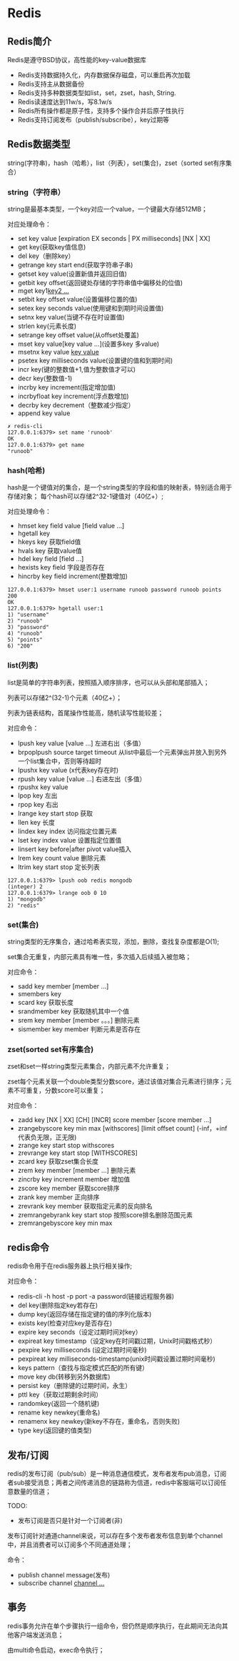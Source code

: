 # Redis
## Redis简介

Redis是遵守BSD协议，高性能的key-value数据库

- Redis支持数据持久化，内存数据保存磁盘，可以重启再次加载
- Redis支持主从数据备份
- Redis支持多种数据类型如list，set，zset，hash, String.
- Redis读速度达到11w/s，写8.1w/s
- Redis所有操作都是原子性，支持多个操作合并后原子性执行
- Redis支持订阅发布（publish/subscribe），key过期等

## Redis数据类型

string(字符串)，hash（哈希），list（列表），set(集合)，zset（sorted set有序集合）

### string（字符串）

string是最基本类型，一个key对应一个value，一个键最大存储512MB；

对应处理命令：
- set key value [expiration EX seconds | PX milliseconds] [NX | XX]
- get key(获取key值信息)
- del key（删除key）
- getrange key start end(获取字符串子串)
- getset key value(设置新值并返回旧值)
- getbit key offset(返回键处存储的字符串值中偏移处的位值)
- mget key1[key2 ...](mul获取所有键的值)
- setbit key offset value(设置偏移位置的值)
- setex key seconds value(使用键和到期时间设置值)
- setnx key value(当键不存在时设置值)
- strlen key(元素长度)
- setrange key offset value(从offset处覆盖)
- mset key value[key value ...](设置多key 多value)
- msetnx key value [key value](当key不存在时设置value)
- psetex key milliseconds value(设置键的值和到期时间)
- incr key(键的整数值+1,值为整数值才可以)
- decr key(整数值-1)
- incrby key increment(指定增加值)
- incrbyfloat key increment(浮点数增加)
- decrby key decrement（整数减少指定）
- append key value
```
✗ redis-cli
127.0.0.1:6379> set name 'runoob'
OK
127.0.0.1:6379> get name
"runoob"
```

### hash(哈希)

hash是一个键值对的集合，是一个string类型的字段和值的映射表，特别适合用于存储对象；
每个hash可以存储2^32-1键值对（40亿+）;

对应处理命令：
- hmset key field value [field value ...]
- hgetall key
- hkeys key 获取field值
- hvals key 获取value值
- hdel key field [field ...]
- hexists key field 字段是否存在
- hincrby key field increment(整数增加)

```
127.0.0.1:6379> hmset user:1 username runoob password runoob points 200
OK
127.0.0.1:6379> hgetall user:1
1) "username"
2) "runoob"
3) "password"
4) "runoob"
5) "points"
6) "200"
```

### list(列表)

list是简单的字符串列表，按照插入顺序排序，也可以从头部和尾部插入；

列表可以存储2^(32-1)个元素（40亿+）；

列表为链表结构，首尾操作性能高，随机读写性能较差；

对应命令：
- lpush key value [value ...] 左进右出（多值）
- brpoplpush source target timeout 从list中最后一个元素弹出并放入到另外一个list集合中，否则等待超时
- lpushx key value (x代表key存在时)
- rpush key value [value ...] 右进左出（多值）
- rpushx key value 
- lpop key 左出
- rpop key 右出
- lrange key start stop 获取
- llen key 长度
- lindex key index 访问指定位置元素
- lset key index value 设置指定位置值
- linsert key before|after pivot value插入
- lrem key count value 删除元素
- ltrim key start stop 定长列表
```
127.0.0.1:6379> lpush oob redis mongodb
(integer) 2
127.0.0.1:6379> lrange oob 0 10
1) "mongodb"
2) "redis"
```

### set(集合)

string类型的无序集合，通过哈希表实现，添加，删除，查找复杂度都是O(1);

set集合无重复，内部元素具有唯一性，多次插入后续插入被忽略；

对应命令：
- sadd key member [member ...]
- smembers key
- scard key 获取长度
- srandmember key 获取随机其中一个值
- srem key member [member 。。。] 删除元素
- sismember key member 判断元素是否存在

### zset(sorted set有序集合)

zset和set一样string类型元素集合，内部元素不允许重复；

zset每个元素关联一个double类型分数score，通过该值对集合元素进行排序；元素不可重复，分数score可以重复；

对应命令：
- zadd key [NX | XX] [CH] [INCR] score member [score member ...]
- zrangebyscore key min max [withscores] [limit offset count] (-inf，+inf代表负无限，正无限)
- zrange key start stop withscores
- zrevrange key start stop [WITHSCORES]
- zcard key 获取zset集合长度
- zrem key member [member ...] 删除元素
- zincrby key increment member 增加值
- zscore key member 获取score排序
- zrank key member 正向排序
- zrevrank key member 获取指定元素的反向排名
- zremrangebyrank key start stop 按照score排名删除范围元素
- zremrangebyscore key min max

## redis命令

redis命令用于在redis服务器上执行相关操作;

对应命令：
- redis-cli -h host -p port -a password(链接远程服务器)
- del key(删除指定key若存在)
- dump key(返回存储在指定键的值的序列化版本)
- exists key(检查对应key是否存在)
- expire key seconds（设定过期时间对key）
- expireat key timestamp（设定key在时间戳过期，Unix时间戳格式秒）
- pexpire key milliseconds (设定过期时间毫秒)
- pexpireat key milliseconds-timestamp(unix时间戳设置过期时间毫秒)
- keys pattern（查找与指定模式匹配的所有键）
- move key db(转移到另外数据库)
- persist key（删除键的过期时间，永生）
- pttl key（获取过期剩余时间）
- randomkey(返回一个随机键)
- rename key newkey(重命名)
- renamenx key newkey(新key不存在，重命名，否则失败)
- type key(返回键的值类型)

## 发布/订阅

redis的发布订阅（pub/sub）是一种消息通信模式，发布者发布pub消息，订阅者sub接受消息；两者之间传递消息的链路称为信道，redis中客服端可以订阅任意数量的信道；

TODO:
- 发布订阅是否只是针对一个订阅者(非)

发布订阅针对通道channel来说，可以存在多个发布者发布信息到单个channel中，并且消费者可以订阅多个不同通道处理；

命令：
- publish channel message(发布)
- subscribe channel [channel ...](订阅)

## 事务

redis事务允许在单个步骤执行一组命令，但仍然是顺序执行，在此期间无法向其他客户端发送消息；

由multi命令启动，exec命令执行；